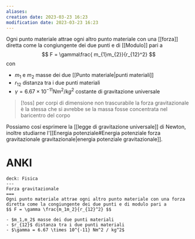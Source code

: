 ```yaml
---
aliases: 
creation date: 2023-03-23 16:23
modification date: 2023-03-23 16:23
---
```


Ogni punto materiale attrae ogni altro punto materiale con una [[forza]] diretta come la congiungente dei due punti e di [[Modulo]] pari a
$$
F = \gamma\frac{ m_{1}m_{2}}{r_{12}^2}
$$
con
- $m_{1}$ e $m_{2}$ masse dei due [[Punto materiale|punti materiali]]
- $r_{12}$ distanza tra i due punti materiali
- $\gamma = 6.67 \times 10^{-11} N m^2 / kg^2$ costante di gravitazione universale

>[!oss]
>per corpi di dimensione non trascurabile la forza gravitazionale è la stessa che si avrebbe se la massa fosse concentrata nel baricentro del corpo

Possiamo cosí esprimere la [[legge di gravitazione universale]] di Newton, inoltre studiarne l'[[Energia potenziale#Energia potenziale forza gravitazionale gravitazionale|energia potenziale gravitazionale]].

# ANKI

```anki
deck: Fisica
---
Forza gravitazionale
===
Ogni punto materiale attrae ogni altro punto materiale con una forza diretta come la congiungente dei due punti e di modulo pari a
$$ F = \gamma \frac{m_1m_2}{r_{12}^2} $$

- $m_1,m_2$ masse dei due punti materiali
- $r_{12}$ distanza tra i due punti materiali
- $\gamma = 6.67 \times 10^{-11} Nm^2 / kg^2$
```
